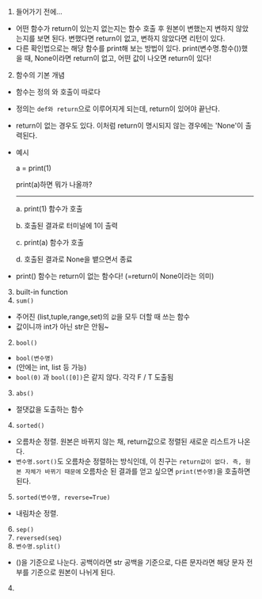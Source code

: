 1. 들어가기 전에...
- 어떤 함수가 return이 있는지 없는지는 함수 호출 후 원본이 변했는지 변하지 않았는지를 보면 된다. 변했다면 return이 없고, 변하지 않았다면 리턴이 있다.
- 다른 확인법으로는 해당 함수를 print해 보는 방법이 있다. print(변수명.함수())했을 때, None이라면 return이 없고, 어떤 값이 나오면 return이 있다!
2. 함수의 기본 개념
- 함수는 정의 와 호출이 따로다
- 정의는 `def와 return`으로 이루어지게 되는데, return이 있어야 끝난다.
- return이 없는 경우도 있다. 이처럼 return이 명시되지 않는 경우에는 'None'이 출력된다. 
- 예시
  
  a = print(1)
  
  print(a)하면 뭐가 나올까?

  ----
  a. print(1) 함수가 호출
  
  b. 호출된 결과로 터미널에 1이 출력
  
  c. print(a) 함수가 호출
  
  d. 호출된 결과로 None을 뱉으면서 종료
  
- print() 함수는 return이 없는 함수다! (=return이 None이라는 의미)
  
3.  built-in function
   1. `sum()`
   - 주어진 (list,tuple,range,set)의 `값`을 모두 더할 때 쓰는 함수
   - 값이니까 int가 아닌 str은 안됨~
   2. `bool()`
   - `bool(변수명)`
   - (안에는 int, list 등 가능)
   - `bool(0)` 과 `bool([0])`은 같지 않다. 각각 F / T 도출됨
   3. `abs()`
   - 절댓값을 도출하는 함수
   4. `sorted()`
   - 오름차순 정렬. 원본은 바뀌지 않는 채, return값으로 정렬된 새로운 리스트가 나온다.
   - `변수명.sort()`도 오름차순 정렬하는 방식인데, 이 친구는 `return값이 없다. 즉, 원본 자체가 바뀌기 때문에` 오름차순 된 결과를 얻고 싶으면 `print(변수명)`을 호출하면 된다. 
   5. `sorted(변수명, reverse=True)`
   - 내림차순 정렬.
   6. `sep()`
   7. `reversed(seq)`
   8. `변수명.split()`
   - ()을 기준으로 나눈다. 공백이라면 str 공백을 기준으로, 다른 문자라면 해당 문자 전부를 기준으로 원본이 나뉘게 된다.

4. 